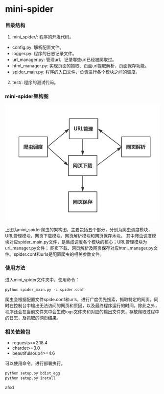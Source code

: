 # mini-spider

### 目录结构
1. mini_spider/: 程序的开发代码。
* config.py: 解析配置文件。
* logger.py: 程序的日志记录文件。
* url_manager.py: 管理url，记录哪些url已经被爬取过。
* html_manager.py: 实现页面的抓取、页面url提取解析、页面保存功能。
* spider_main.py: 程序的入口文件，负责进行各个模块之间的调度。
2. test/: 程序的测试代码。

### mini-spider架构图
![mini-spider](https://github.com/baiyyang/mini-spider/blob/master/image/min_spider.jpg)

上图为mini_spider爬虫的架构图，主要包括五个部分，分别为爬虫调度模块，URL管理模块，网页下载模块，网页解析模块和网页保存木块。
其中爬虫调度模块对应spider_main.py文件，是集成调度各个模块的核心；URL管理模块为url_manager.py文件；
网页下载、网页解析及网页保存对应html_manager.py文件。spider.conf和urls是配置爬虫的相关参数文件。

### 使用方法
进入mini_spider文件夹中，使用命令：
```buildoutcfg
python spider_main.py -c spider.conf
```
爬虫会根据配置文件spide.conf和urls，进行广度优先搜索，抓取特定的网页，同时在控制台中输出无法访问的网页和原因，以及最终程序运行的时间。除此之外，
程序还会在当前文件夹中会生成logs文件夹和对应的输出文件夹，存放爬取过程中的日志，及抓取的网页结果。

### 相关依赖包
* requests>=2.18.4
* chardet>=3.0
* beautifulsoup4>=4.6

可以使用命令，进行部署执行。
```buildoutcfg
python setup.py bdist_egg
python setup.py install
```

afsd
